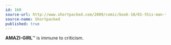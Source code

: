 ```yaml
---
id: 160
source-url: http://www.shortpacked.com/2009/comic/book-10/01-this-man-this-manhattan/criticism/
source-name: Shortpacked
published: true
---
```


<p><strong>AMAZI-GIRL</strong>™ is immune to criticism.</p>



